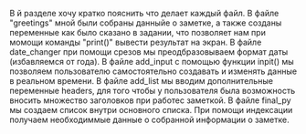 В й разделе хочу кратко пояснить что делает каждый файл.
В файле "greetings" мной были собраны данныйе о заметке, а также созданы переменные как было сказано в задании, что позволяет нам при момощи команды "print()" вывести результат на экран.
В файле date_changer при помощи срезов мы преодбразовываем формат даты (избавляемся от года).
В файле add_input с помощью функции inpit() мы позволяем пользователю самостоятельно создавать и изменять данные в реальном времени.
В файле add_list мы вводим дополнительные переменные headers, для того чтобы у пользователя была возможность вносить множество заголовков при работес заметкой.
В файле final_py мы создаем список внутри основного списка. При помощи индексации получаем необходиммые данные о собранной информации о заметке.
